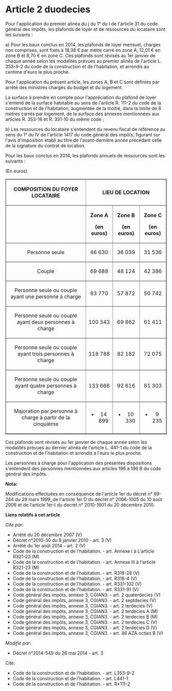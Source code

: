 # Article 2 duodecies

Pour l'application du premier alinéa du j du 1° du I de l'article 31 du code général des impôts, les plafonds de loyer et de
ressources du locataire sont les suivants : 

a) Pour les baux conclus en 2014, les plafonds de loyer mensuel, charges non comprises, sont fixés à 18,38 € par mètre carré
en zone A, 12,01 € en zone B et 8,70 € en zone C. Ces plafonds sont révisés au 1er janvier de chaque année selon les
modalités prévues au premier alinéa de l'article L. 353-9-2 du code de la construction et de l'habitation, et arrondis au
centime d'euro le plus proche. 

Pour l'application du présent article, les zones A, B et C sont définies par arrêté des ministres chargés du budget et du
logement. 

La surface à prendre en compte pour l'appréciation du plafond de loyer s'entend de la surface habitable au sens de l'article
R. 111-2 du code de la construction et de l'habitation, augmentée de la moitié, dans la limite de 8 mètres carrés par
logement, de la surface des annexes mentionnées aux articles R. 353-16 et R. 331-10 du même code ; 

b) Les ressources du locataire s'entendent du revenu fiscal de référence au sens du 1° du IV de l'article 1417 du code
général des impôts, figurant sur l'avis d'imposition établi au titre de l'avant-dernière année précédant celle de la
signature du contrat de location. 

Pour les baux conclus en 2014, les plafonds annuels de ressources sont les suivants : 

(En euros) 

<table border="1">
  <tbody>
    <tr>
      <th>

COMPOSITION DU FOYER LOCATAIRE

</th>
      <th colspan="3">

LIEU DE LOCATION

</th>
    </tr>
    <tr>
      <th>

</th>
      <th>

Zone A

(en euros)

</th>
      <th>

Zone B

(en euros)

</th>
      <th>

Zone C

(en euros)

</th>
    </tr>
    <tr>
      <td align="center">

Personne seule

</td>
      <td align="center">

46 630

</td>
      <td align="center">

36 039

</td>
      <td align="center">

31 536

</td>
    </tr>
    <tr>
      <td align="center">

Couple

</td>
      <td align="center">

69 688

</td>
      <td align="center">

48 124

</td>
      <td align="center">

42 386

</td>
    </tr>
    <tr>
      <td align="center">

Personne seule ou couple ayant une personne à charge

</td>
      <td align="center">

83 770

</td>
      <td align="center">

57 872

</td>
      <td align="center">

50 742

</td>
    </tr>
    <tr>
      <td align="center">

Personne seule ou couple ayant deux personnes à charge

</td>
      <td align="center">

100 343

</td>
      <td align="center">

69 862

</td>
      <td align="center">

61 411

</td>
    </tr>
    <tr>
      <td align="center">

Personne seule ou couple ayant trois personnes à charge

</td>
      <td align="center">

118 788

</td>
      <td align="center">

82 182

</td>
      <td align="center">

72 075

</td>
    </tr>
    <tr>
      <td align="center">

Personne seule ou couple ayant quatre personnes à charge

</td>
      <td align="center">

133 666

</td>
      <td align="center">

92 616

</td>
      <td align="center">

81 303

</td>
    </tr>
    <tr>
      <td align="center">

Majoration par personne à charge à partir de la cinquième

</td>
      <td align="center">

+ 14 899

</td>
      <td align="center">

+ 10 330

</td>
      <td align="center">

+ 9 235

</td>
    </tr>
  </tbody>
</table>

Ces plafonds sont révisés au 1er janvier de chaque année selon les modalités prévues au dernier alinéa de l'article L. 441-1
du code de la construction et de l'habitation et arrondis à l'euro le plus proche. 

Les personnes à charge pour l'application des présentes dispositions s'entendent des personnes mentionnées aux articles 196 à
196 B du code général des impôts.

**Nota:**

Modifications effectuées en conséquence de l'article 1er du décret n° 99-244 du 29 mars 1999, de l'article 1er D du décret n°
2006-1005 du 10 août 2006 et de l'article 1er-I du décret n° 2010-1601 du 20 décembre 2010.

**Liens relatifs à cet article**

_Cité par_:

  - Arrêté du 20 décembre 2007 (V)
  - Décret n°2010-30 du 8 janvier 2010 - art. 3 (V)
  - Arrêté du 1er août 2014 - art. 2 (V)
  - Code de la construction et de l'habitation. - art. Annexe I à L'article R321-23 (M)
  - Code de la construction et de l'habitation. - art. Annexe III à l'article R321-23 (M)
  - Code de la construction et de l'habitation. - art. R318-28 (V)
  - Code de la construction et de l'habitation. - art. R318-4 (V)
  - Code de la construction et de l'habitation. - art. R331-102 (V)
  - Code de la construction et de l'habitation. - art. R331-91 (V)
  - Code général des impôts, annexe 3, CGIAN3. - art. 2 quaterdecies (V)
  - Code général des impôts, annexe 3, CGIAN3. - art. 2 septdecies (V)
  - Code général des impôts, annexe 3, CGIAN3. - art. 2 terdecies (V)
  - Code général des impôts, annexe 3, CGIAN3. - art. 2 terdecies A (M)
  - Code général des impôts, annexe 3, CGIAN3. - art. 2 terdecies B (M)
  - Code général des impôts, annexe 3, CGIAN3. - art. 2 terdecies C (V)
  - Code général des impôts, annexe 3, CGIAN3. - art. 2 terdecies D (V)
  - Code général des impôts, annexe 3, CGIAN3. - art. 46 AZA octies B (V)

_Modifié par_:

  - Décret n°2014-549 du 26 mai 2014 - art. 3

_Cite_:

  - Code de la construction et de l'habitation. - art. L353-9-2
  - Code de la construction et de l'habitation. - art. L441-1
  - Code de la construction et de l'habitation. - art. R*111-2
